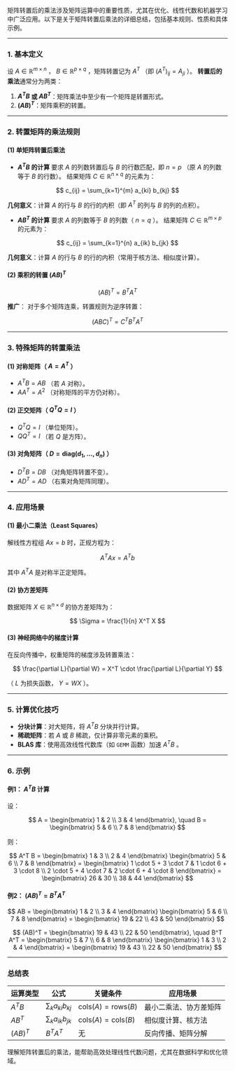 矩阵转置后的乘法涉及矩阵运算中的重要性质，尤其在优化、线性代数和机器学习中广泛应用。以下是关于矩阵转置后乘法的详细总结，包括基本规则、性质和具体示例。

---

### **1. 基本定义**
设  $A \in \mathbb{R}^{m \times n}$ ， $B \in \mathbb{R}^{p \times q}$ ，矩阵转置记为  $A^T$ （即  $(A^T)_{ij} = A_{ji}$ ）。
**转置后的乘法**通常分为两类：
1. **$A^T B$  或  $A B^T$**：矩阵乘法中至少有一个矩阵是转置形式。
2. **$(AB)^T$**：矩阵乘积的转置。

---

### **2. 转置矩阵的乘法规则**
#### **(1) 单矩阵转置后乘法**
- **$A^T B$  的计算**
  要求  $A$  的列数转置后与  $B$  的行数匹配，即  $n = p$ （原  $A$  的列数等于  $B$  的行数）。
  结果矩阵  $C \in \mathbb{R}^{n \times q}$  的元素为：

$$
  c_{ij} = \sum_{k=1}^{m} a_{ki} b_{kj}
  $$

  **几何意义**：计算  $A$  的行与  $B$  的行的内积（即  $A^T$  的列与  $B$  的列的点积）。

- **$A B^T$  的计算**
  要求  $A$  的列数等于  $B$  的列数（ $n = q$ ）。
  结果矩阵  $C \in \mathbb{R}^{m \times p}$  的元素为：

$$
  c_{ij} = \sum_{k=1}^{n} a_{ik} b_{jk}
  $$

  **几何意义**：计算  $A$  的行与  $B$  的行的内积（常用于核方法、相似度计算）。

#### **(2) 乘积的转置  $(AB)^T$**

$$
(AB)^T = B^T A^T
$$

**推广**：
对于多个矩阵连乘，转置规则为逆序转置：

$$
(ABC)^T = C^T B^T A^T
$$


---

### **3. 特殊矩阵的转置乘法**
#### **(1) 对称矩阵（ $A = A^T$ ）**
-  $A^T B = A B$ （若  $A$  对称）。
-  $A A^T = A^2$ （对称矩阵的平方仍对称）。

#### **(2) 正交矩阵（ $Q^T Q = I$ ）**
-  $Q^T Q = I$ （单位矩阵）。
-  $Q Q^T = I$ （若  $Q$  是方阵）。

#### **(3) 对角矩阵（ $D = \text{diag}(d_1, \dots, d_n)$ ）**
-  $D^T B = D B$ （对角矩阵转置不变）。
-  $A D^T = A D$ （右乘对角矩阵同理）。

---

### **4. 应用场景**
#### **(1) 最小二乘法（Least Squares）**
解线性方程组  $Ax = b$  时，正规方程为：

$$
A^T A x = A^T b
$$

其中  $A^T A$  是对称半正定矩阵。

#### **(2) 协方差矩阵**
数据矩阵  $X \in \mathbb{R}^{n \times d}$  的协方差矩阵为：

$$
\Sigma = \frac{1}{n} X^T X
$$


#### **(3) 神经网络中的梯度计算**
在反向传播中，权重矩阵的梯度涉及转置乘法：

$$
\frac{\partial L}{\partial W} = X^T \cdot \frac{\partial L}{\partial Y}
$$

（ $L$  为损失函数， $Y = WX$ ）。

---

### **5. 计算优化技巧**
- **分块计算**：对大矩阵，将  $A^T B$  分块并行计算。
- **稀疏矩阵**：若  $A$  或  $B$  稀疏，仅计算非零元素的乘积。
- **BLAS 库**：使用高效线性代数库（如 `GEMM` 函数）加速  $A^T B$ 。

---

### **6. 示例**
#### **例1： $A^T B$  计算**
设：

$$
A = \begin{bmatrix} 1 & 2 \\ 3 & 4 \end{bmatrix}, \quad B = \begin{bmatrix} 5 & 6 \\ 7 & 8 \end{bmatrix}
$$

则：

$$
A^T B = \begin{bmatrix} 1 & 3 \\ 2 & 4 \end{bmatrix} \begin{bmatrix} 5 & 6 \\ 7 & 8 \end{bmatrix} = \begin{bmatrix} 1 \cdot 5 + 3 \cdot 7 & 1 \cdot 6 + 3 \cdot 8 \\ 2 \cdot 5 + 4 \cdot 7 & 2 \cdot 6 + 4 \cdot 8 \end{bmatrix} = \begin{bmatrix} 26 & 30 \\ 38 & 44 \end{bmatrix}
$$


#### **例2： $(AB)^T = B^T A^T$**

$$
AB = \begin{bmatrix} 1 & 2 \\ 3 & 4 \end{bmatrix} \begin{bmatrix} 5 & 6 \\ 7 & 8 \end{bmatrix} = \begin{bmatrix} 19 & 22 \\ 43 & 50 \end{bmatrix}
$$


$$
(AB)^T = \begin{bmatrix} 19 & 43 \\ 22 & 50 \end{bmatrix}, \quad B^T A^T = \begin{bmatrix} 5 & 7 \\ 6 & 8 \end{bmatrix} \begin{bmatrix} 1 & 3 \\ 2 & 4 \end{bmatrix} = \begin{bmatrix} 19 & 43 \\ 22 & 50 \end{bmatrix}
$$


---

### **总结表**
| **运算类型**       | **公式**               | **关键条件**               | **应用场景**               |
|--------------------|------------------------|---------------------------|--------------------------|
|  $A^T B$         |  $\sum_k a_{ki} b_{kj}$  |  $\text{cols}(A) = \text{rows}(B)$  | 最小二乘法、协方差矩阵 |
|  $A B^T$         |  $\sum_k a_{ik} b_{jk}$  |  $\text{cols}(A) = \text{cols}(B)$  | 相似度计算、核方法     |
|  $(AB)^T$        |  $B^T A^T$           | 无                        | 反向传播、矩阵分解       |

理解矩阵转置后的乘法，能帮助高效处理线性代数问题，尤其在数据科学和优化领域。
